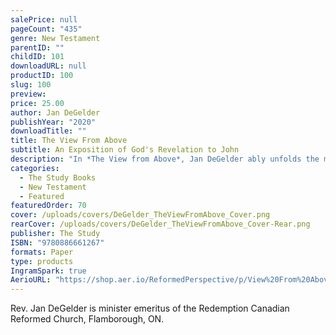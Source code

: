 ```yaml
---
salePrice: null
pageCount: "435"
genre: New Testament
parentID: ""
childID: 101
downloadURL: null
productID: 100
slug: 100
preview: 
price: 25.00
author: Jan DeGelder
publishYear: "2020"
downloadTitle: ""
title: The View From Above
subtitle: An Exposition of God's Revelation to John
description: "In *The View from Above*, Jan DeGelder ably unfolds the meaning of Revelation's cosmic drama. Like the book of Revelation itself, this volume inspires hope and confidence. DeGelder is refreshingly honest about not having all the answers to this fascinating, 'noisy' book (as he likes to call it), and yet he demonstrates throughout just how clearly and directly Revelation speaks to the church of Christ today. In our post-Christian and secularized world, DeGelder's persistent focus on the reality that Christ has conquered, reigns on high, and is coming in victory provides deep comfort and hope."
categories:
  - The Study Books
  - New Testament
  - Featured
featuredOrder: 70
cover: /uploads/covers/DeGelder_TheViewFromAbove_Cover.png
rearCover: /uploads/covers/DeGelder_TheViewFromAbove_Cover-Rear.png
publisher: The Study
ISBN: "9780886661267"
formats: Paper
type: products
IngramSpark: true
AerioURL: "https://shop.aer.io/ReformedPerspective/p/View%20From%20Above:%20An%20Exposition%20of%20God's%20Revelation/9780886661267-11971"
---
```

Rev. Jan DeGelder is minister emeritus of the Redemption Canadian Reformed Church, Flamborough, ON.
